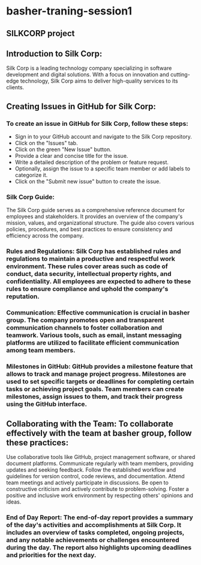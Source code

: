 # basher-traning-session1
## SILKCORP project 


## Introduction to Silk Corp: 
Silk Corp is a leading technology company specializing in software development and digital solutions. With a focus on innovation and cutting-edge technology, Silk Corp aims to deliver high-quality services to its clients. 

## Creating Issues in GitHub for Silk Corp:  
### To create an issue in GitHub for Silk Corp, follow these steps: 

- Sign in to your GitHub account and navigate to the Silk Corp repository. 
- Click on the "Issues" tab. 
- Click on the green "New Issue" button. 
- Provide a clear and concise title for the issue. 
- Write a detailed description of the problem or feature request. 
- Optionally, assign the issue to a specific team member or add labels to categorize it. 
- Click on the "Submit new issue" button to create the issue. 


### Silk Corp Guide:
The Silk Corp guide serves as a comprehensive reference document for employees and stakeholders. It provides an overview of the company's mission, values, and organizational structure. The guide also covers various policies, procedures, and best practices to ensure consistency and efficiency across the company. 


### Rules and Regulations: Silk Corp has established rules and regulations to maintain a productive and respectful work environment. These rules cover areas such as code of conduct, data security, intellectual property rights, and confidentiality. All employees are expected to adhere to these rules to ensure compliance and uphold the company's reputation. 

 
### Communication: Effective communication is crucial in basher group. The company promotes open and transparent communication channels to foster collaboration and teamwork. Various tools, such as email, instant messaging platforms are utilized to facilitate efficient communication among team members. 

### Milestones in GitHub: GitHub provides a milestone feature that allows  to track and manage project progress. Milestones are used to set specific targets or deadlines for completing certain tasks or achieving project goals. Team members can create milestones, assign issues to them, and track their progress using the GitHub interface. 

## Collaborating with the Team: To collaborate effectively with the team at basher group, follow these practices: 
Use collaborative tools like GitHub, project management software, or shared document platforms. 
Communicate regularly with team members, providing updates and seeking feedback. 
Follow the established workflow and guidelines for version control, code reviews, and documentation. 
Attend team meetings and actively participate in discussions. 
Be open to constructive criticism and actively contribute to problem-solving. 
Foster a positive and inclusive work environment by respecting others' opinions and ideas. 

### End of Day Report: The end-of-day report provides a summary of the day's activities and accomplishments at Silk Corp. It includes an overview of tasks completed, ongoing projects, and any notable achievements or challenges encountered during the day. The report also highlights upcoming deadlines and priorities for the next day. 

 
